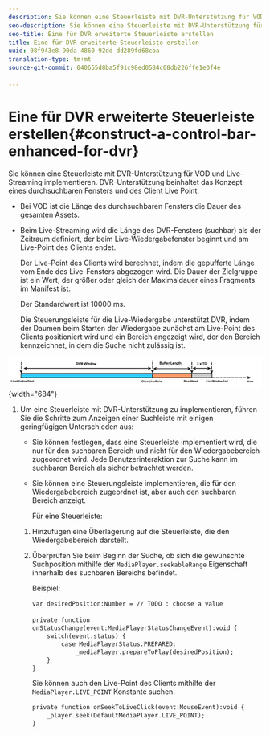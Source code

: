 ```yaml
---
description: Sie können eine Steuerleiste mit DVR-Unterstützung für VOD und Live-Streaming implementieren. DVR-Unterstützung beinhaltet das Konzept eines durchsuchbaren Fensters und des Client Live Point.
seo-description: Sie können eine Steuerleiste mit DVR-Unterstützung für VOD und Live-Streaming implementieren. DVR-Unterstützung beinhaltet das Konzept eines durchsuchbaren Fensters und des Client Live Point.
seo-title: Eine für DVR erweiterte Steuerleiste erstellen
title: Eine für DVR erweiterte Steuerleiste erstellen
uuid: 08f943e8-90da-4860-92dd-dd289fd68cba
translation-type: tm+mt
source-git-commit: 040655d8ba5f91c98ed0584c08db226ffe1e0f4e

---
```



# Eine für DVR erweiterte Steuerleiste erstellen{#construct-a-control-bar-enhanced-for-dvr}

Sie können eine Steuerleiste mit DVR-Unterstützung für VOD und Live-Streaming implementieren. DVR-Unterstützung beinhaltet das Konzept eines durchsuchbaren Fensters und des Client Live Point.

* Bei VOD ist die Länge des durchsuchbaren Fensters die Dauer des gesamten Assets.
* Beim Live-Streaming wird die Länge des DVR-Fensters (suchbar) als der Zeitraum definiert, der beim Live-Wiedergabefenster beginnt und am Live-Point des Clients endet.

   Der Live-Point des Clients wird berechnet, indem die gepufferte Länge vom Ende des Live-Fensters abgezogen wird. Die Dauer der Zielgruppe ist ein Wert, der größer oder gleich der Maximaldauer eines Fragments im Manifest ist.

   Der Standardwert ist 10000 ms.

   Die Steuerungsleiste für die Live-Wiedergabe unterstützt DVR, indem der Daumen beim Starten der Wiedergabe zunächst am Live-Point des Clients positioniert wird und ein Bereich angezeigt wird, der den Bereich kennzeichnet, in dem die Suche nicht zulässig ist.

<!--<a id="fig_37A39A28BA714BA5A2C461357ED5BD41"></a>-->

![](assets/dvr-window.PNG){width=&quot;684&quot;}

1. Um eine Steuerleiste mit DVR-Unterstützung zu implementieren, führen Sie die Schritte zum Anzeigen einer Suchleiste mit einigen geringfügigen Unterschieden aus:

   * Sie können festlegen, dass eine Steuerleiste implementiert wird, die nur für den suchbaren Bereich und nicht für den Wiedergabebereich zugeordnet wird. Jede Benutzerinteraktion zur Suche kann im suchbaren Bereich als sicher betrachtet werden.
   * Sie können eine Steuerungsleiste implementieren, die für den Wiedergabebereich zugeordnet ist, aber auch den suchbaren Bereich anzeigt.

      Für eine Steuerleiste:
   1. Hinzufügen eine Überlagerung auf die Steuerleiste, die den Wiedergabebereich darstellt.
   1. Überprüfen Sie beim Beginn der Suche, ob sich die gewünschte Suchposition mithilfe der `MediaPlayer.seekableRange` Eigenschaft innerhalb des suchbaren Bereichs befindet.

      Beispiel:

      ```
      var desiredPosition:Number = // TODO : choose a value 
      
      private function onStatusChange(event:MediaPlayerStatusChangeEvent):void { 
          switch(event.status) { 
              case MediaPlayerStatus.PREPARED: 
                  _mediaPlayer.prepareToPlay(desiredPosition); 
          } 
      }
      ```

      Sie können auch den Live-Point des Clients mithilfe der `MediaPlayer.LIVE_POINT` Konstante suchen.

      ```
      private function onSeekToLiveClick(event:MouseEvent):void { 
          _player.seek(DefaultMediaPlayer.LIVE_POINT); 
      }
      ```


